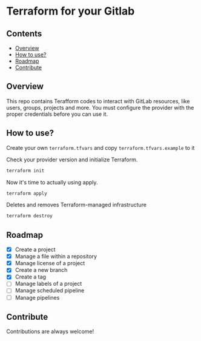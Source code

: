 # Terraform for your Gitlab

## Contents

- [Overview](#overview)
- [How to use?](#how-to-use)
- [Roadmap](#roadmap)
- [Contribute](#contribute)

## Overview

This repo contains Terafform codes to interact with GitLab resources, like users, groups, projects and more. You must configure the provider with the proper credentials before you can use it.

## How to use?

Create your own `terraform.tfvars` and copy `terraform.tfvars.example` to it

Check your provider version and initialize Terraform.

```bash
terraform init
```

Now it's time to actually using apply.

```bash
terraform apply
```

Deletes and removes Terraform-managed infrastructure

```bash
terraform destroy
```

## Roadmap

- [x] Create a project
- [x] Manage a file within a repository
- [x] Manage license of a project
- [x] Create a new branch
- [x] Create a tag
- [ ] Manage labels of a project
- [ ] Manage scheduled pipeline
- [ ] Manage pipelines

## Contribute

Contributions are always welcome!
